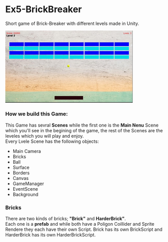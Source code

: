 # Ex5-BrickBreaker    
Short game of Brick-Breaker with different levels made in Unity.

<img src=https://github.com/Game-Dev-Project-D-A-Y/Ex5-BrickBreaker/blob/master/Images/level2.jpg width="400"/>

   
### How we build this Game:   
This Game has sevral **Scenes** while the first one is the **Main Nenu** Scene which you'll see in the begining of the game,
the rest of the Scenes are the leveles which you will play and enjoy.     
Every Lvele Scene has the following objects:
* Main Camera
* Bricks
* Ball
* Surface
* Borders
* Canvas
* GameManager
* EventScene
* Background   

### Bricks   
There are two kinds of bricks; **"Brick"** and **HarderBrick"**.    
Each one is a **prefab** and while both have a Poligon Coillider and Sprite Rendere they each have their own Script.
Brick has its own BrickScript and HarderBrick has its own HarderBrickScript.
 
